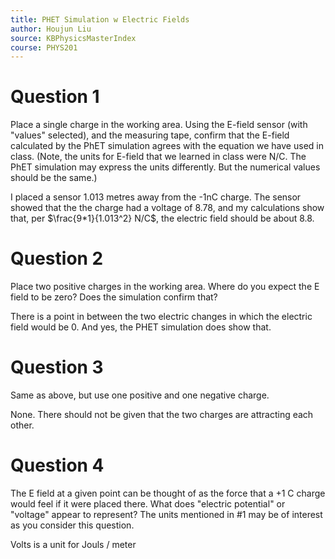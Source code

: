 ```yaml
---
title: PHET Simulation w Electric Fields
author: Houjun Liu
source: KBPhysicsMasterIndex
course: PHYS201
---
```


# Question 1
Place a single charge in the working area. Using the E-field sensor (with "values" selected), and the measuring tape, confirm that the E-field calculated by the PhET simulation agrees with the equation we have used in class. (Note, the units for E-field that we learned in class were N/C. The PhET simulation may express the units differently. But the numerical values should be the same.)

I placed a sensor 1.013 metres away from the -1nC charge. The sensor showed that the the charge had a voltage of 8.78, and my calculations show that, per $\frac{9*1}{1.013^2} N/C$, the electric field should be about 8.8.

# Question 2
Place two positive charges in the working area. Where do you expect the E field to be zero? Does the simulation confirm that?

There is a point in between the two electric changes in which the electric field would be 0. And yes, the PHET simulation does show that.

# Question 3
Same as above, but use one positive and one negative charge.

None. There should not be given that the two charges are attracting each other.

# Question 4
The E field at a given point can be thought of as the force that a +1 C charge would feel if it were placed there. What does "electric potential" or "voltage" appear to represent? The units mentioned in #1 may be of interest as you consider this question.

Volts is a unit for Jouls / meter